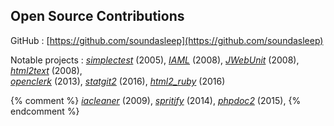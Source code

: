 ## Open Source Contributions

GitHub
: [https://github.com/soundasleep](https://github.com/soundasleep)

Notable projects
: _[simplectest](http://simplectest.sourceforge.net/)_
  (2005),
  _[IAML](http://openiaml.org)_
  (2008),
  _[JWebUnit](http://jwebunit.sourceforge.net/)_
  (2008),
  _[html2text](https://github.com/soundasleep/html2text)_
  (2008),<br>
  _[openclerk](http://openclerk.org)_
  (2013),
  _[statgit2](https://github.com/soundasleep/statgit2)_
  (2016),
  _[html2_ruby](https://github.com/soundasleep/html2_ruby)_
  (2016)

{% comment %}
  _[iacleaner](https://code.google.com/p/iacleaner/)_
  (2009),
  _[spritify](https://github.com/soundasleep/spritify)_
  (2014),
  _[phpdoc2](https://github.com/soundasleep/phpdoc2)_
  (2015),
{% endcomment %}
